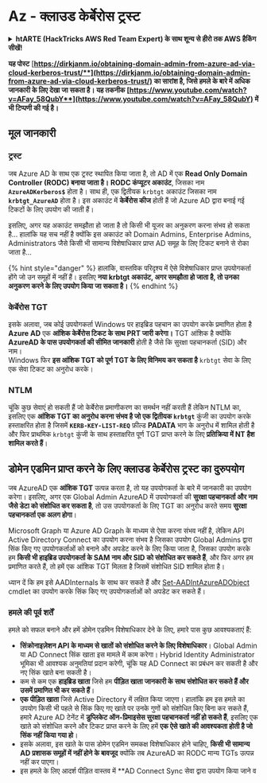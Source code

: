 # Az - क्लाउड केर्बेरोस ट्रस्ट

<details>

<summary><strong>htARTE (HackTricks AWS Red Team Expert) के साथ शून्य से हीरो तक AWS हैकिंग सीखें</strong></a><strong>!</strong></summary>

HackTricks का समर्थन करने के अन्य तरीके:

* यदि आप अपनी **कंपनी का विज्ञापन HackTricks में देखना चाहते हैं** या **HackTricks को PDF में डाउनलोड करना चाहते हैं** तो [**सब्सक्रिप्शन प्लान्स**](https://github.com/sponsors/carlospolop) देखें!
* [**आधिकारिक PEASS & HackTricks स्वैग**](https://peass.creator-spring.com) प्राप्त करें
* [**The PEASS Family**](https://opensea.io/collection/the-peass-family) की खोज करें, हमारे विशेष [**NFTs**](https://opensea.io/collection/the-peass-family) का संग्रह
* 💬 [**Discord group**](https://discord.gg/hRep4RUj7f) में **शामिल हों** या [**telegram group**](https://t.me/peass) में या **Twitter** 🐦 पर मुझे **फॉलो** करें [**@carlospolopm**](https://twitter.com/carlospolopm)**.**
* [**HackTricks**](https://github.com/carlospolop/hacktricks) और [**HackTricks Cloud**](https://github.com/carlospolop/hacktricks-cloud) github repos में PRs सबमिट करके अपनी हैकिंग ट्रिक्स शेयर करें।

</details>

**यह पोस्ट** [**https://dirkjanm.io/obtaining-domain-admin-from-azure-ad-via-cloud-kerberos-trust/**](https://dirkjanm.io/obtaining-domain-admin-from-azure-ad-via-cloud-kerberos-trust/) **का सारांश है, जिसे हमले के बारे में अधिक जानकारी के लिए देखा जा सकता है। यह तकनीक** [**https://www.youtube.com/watch?v=AFay_58QubY**](https://www.youtube.com/watch?v=AFay_58QubY)** में भी टिप्पणी की गई है।**

## मूल जानकारी

### ट्रस्ट

जब Azure AD के साथ एक ट्रस्ट स्थापित किया जाता है, तो AD में एक **Read Only Domain Controller (RODC) बनाया जाता है।** **RODC कंप्यूटर अकाउंट**, जिसका नाम **`AzureADKerberos$`** होता है। साथ ही, एक द्वितीयक `krbtgt` अकाउंट जिसका नाम **`krbtgt_AzureAD`** होता है। इस अकाउंट में **केर्बेरोस कीज** होती हैं जो Azure AD द्वारा बनाई गई टिकटों के लिए उपयोग की जाती हैं।

इसलिए, अगर यह अकाउंट समझौता हो जाता है तो किसी भी यूजर का अनुकरण करना संभव हो सकता है... हालांकि यह सच नहीं है क्योंकि इस अकाउंट को Domain Admins, Enterprise Admins, Administrators जैसे किसी भी सामान्य विशेषाधिकार प्राप्त AD समूह के लिए टिकट बनाने से रोका जाता है...

{% hint style="danger" %}
हालांकि, वास्तविक परिदृश्य में ऐसे विशेषाधिकार प्राप्त उपयोगकर्ता होंगे जो उन समूहों में नहीं हैं। इसलिए **नया krbtgt अकाउंट, अगर समझौता हो जाता है, तो उनका अनुकरण करने के लिए उपयोग किया जा सकता है।**
{% endhint %}

### केर्बेरोस TGT

इसके अलावा, जब कोई उपयोगकर्ता Windows पर हाइब्रिड पहचान का उपयोग करके प्रमाणित होता है **Azure AD** एक **आंशिक केर्बेरोस टिकट के साथ PRT जारी करेगा।** TGT आंशिक है क्योंकि **AzureAD के पास उपयोगकर्ता की सीमित जानकारी** होती है जैसे कि सुरक्षा पहचानकर्ता (SID) और नाम।\
Windows फिर **इस आंशिक TGT को पूर्ण TGT के लिए विनिमय कर सकता है** `krbtgt` सेवा के लिए एक सेवा टिकट का अनुरोध करके।&#x20;

### NTLM

चूंकि कुछ सेवाएं हो सकती हैं जो केर्बेरोस प्रमाणीकरण का समर्थन नहीं करती हैं लेकिन NTLM का, इसलिए एक **आंशिक TGT का अनुरोध करना संभव है जो एक द्वितीयक `krbtgt`** कुंजी का उपयोग करके हस्ताक्षरित होता है जिसमें **`KERB-KEY-LIST-REQ`** फ़ील्ड **PADATA** भाग के अनुरोध में शामिल होती है और फिर प्राथमिक `krbtgt` कुंजी के साथ हस्ताक्षरित पूर्ण TGT प्राप्त करने के लिए **प्रतिक्रिया में NT हैश शामिल करते हैं**।

## डोमेन एडमिन प्राप्त करने के लिए क्लाउड केर्बेरोस ट्रस्ट का दुरुपयोग <a href="#abusing-cloud-kerberos-trust-to-obtain-domain-admin" id="abusing-cloud-kerberos-trust-to-obtain-domain-admin"></a>

जब AzureAD एक **आंशिक TGT** उत्पन्न करता है, तो यह उपयोगकर्ता के बारे में जानकारी का उपयोग करेगा। इसलिए, अगर एक Global Admin AzureAD में उपयोगकर्ता की **सुरक्षा पहचानकर्ता और नाम जैसे डेटा को संशोधित कर सकता है**, तो उस उपयोगकर्ता के लिए TGT का अनुरोध करते समय **सुरक्षा पहचानकर्ता एक अलग होगा**।

Microsoft Graph या Azure AD Graph के माध्यम से ऐसा करना संभव नहीं है, लेकिन API Active Directory Connect का उपयोग करना संभव है जिसका उपयोग Global Admins द्वारा सिंक किए गए उपयोगकर्ताओं को बनाने और अपडेट करने के लिए किया जाता है, जिसका उपयोग करके हम **किसी भी हाइब्रिड उपयोगकर्ता के SAM नाम और SID को संशोधित कर सकते हैं**, और फिर अगर हम प्रमाणित करते हैं, तो हमें एक आंशिक TGT मिलता है जिसमें संशोधित SID शामिल होता है।

ध्यान दें कि हम इसे AADInternals के साथ कर सकते हैं और [Set-AADIntAzureADObject](https://aadinternals.com/aadinternals/#set-aadintazureadobject-a) cmdlet का उपयोग करके सिंक किए गए उपयोगकर्ताओं को अपडेट कर सकते हैं।

### हमले की पूर्व शर्तें <a href="#attack-prerequisites" id="attack-prerequisites"></a>

हमले को सफल बनाने और हमें डोमेन एडमिन विशेषाधिकार देने के लिए, हमारे पास कुछ आवश्यकताएं हैं:

* **सिंक्रोनाइज़ेशन API के माध्यम से खातों को संशोधित करने के लिए विशेषाधिकार**। Global Admin या AD Connect सिंक खाता इस मामले में काम करेगा। Hybrid Identity Administrator भूमिका भी आवश्यक अनुमतियां प्रदान करेगी, चूंकि यह AD Connect का प्रबंधन कर सकती है और नए सिंक खाते बना सकती है।
* कम से कम एक **हाइब्रिड खाता** जिसे हम **पीड़ित खाता जानकारी के साथ संशोधित कर सकते हैं और उसमें प्रमाणित भी कर सकते हैं**।
* **एक पीड़ित खाता** जिसे Active Directory में लक्षित किया जाएगा। हालांकि हम इस हमले का उपयोग किसी भी पहले से सिंक किए गए खाते पर उनके गुणों को संशोधित किए बिना कर सकते हैं, हमारे Azure AD टेनेंट में **डुप्लिकेट ऑन-प्रिमाइसेस सुरक्षा पहचानकर्ता नहीं हो सकते हैं**, इसलिए एक खाते को संशोधित करने और टिकट प्राप्त करने के लिए हमें **एक ऐसे खाते की आवश्यकता होती है जो सिंक नहीं किया गया हो**।
* इसके अलावा, इस खाते के पास डोमेन एडमिन समकक्ष विशेषाधिकार होने चाहिए, **किसी भी सामान्य AD प्रशासक समूहों में नहीं होने के बावजूद** क्योंकि तब AzureAD का RODC मान्य TGTs उत्पन्न नहीं कर पाएगा।
* इस हमले के लिए आदर्श पीड़ित वास्तव में **AD Connect Sync सेवा द्वारा उपयोग किया जाने व
